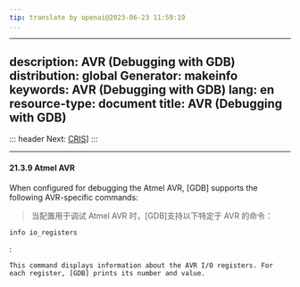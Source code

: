 ```yaml
---
tip: translate by openai@2023-06-23 11:59:19
...
```

---
description: AVR (Debugging with GDB)
distribution: global
Generator: makeinfo
keywords: AVR (Debugging with GDB)
lang: en
resource-type: document
title: AVR (Debugging with GDB)
-------------------------------

::: header
Next: [CRIS](CRIS.html#CRIS)]
:::

---

#### 21.3.9 Atmel AVR

When configured for debugging the Atmel AVR, [GDB] supports the following AVR-specific commands:

> 当配置用于调试 Atmel AVR 时，[GDB]支持以下特定于 AVR 的命令：

`info io_registers`

:

```
This command displays information about the AVR I/O registers. For each register, [GDB] prints its number and value.
```
